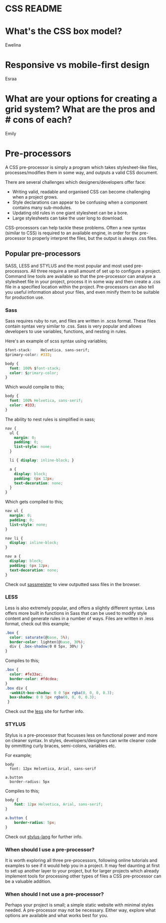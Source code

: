 # CSS README

# What's the CSS box model?
Ewelina

# Responsive vs mobile-first design
Esraa

# What are your options for creating a grid system? What are the pros and # cons of each?

Emily



# Pre-processors

A CSS pre-processor is simply a program which takes stylesheet-like files, processes/modifies them in some way, and outputs a valid CSS document.

There are several challenges which designers/developers offer face:
* Writing valid, readable and organised CSS can become challenging when a project grows.
* Style declarations can appear to be confusing when a component contains many sub-modules.
* Updating old rules in one giant stylesheet can be a bore.
* Large stylesheets can take the user long to download.

CSS-processors can help tackle these problems. Often a new syntax (similar to CSS) is required to an available engine, in order for the pre-processor to properly interpret the files, but the output is always .css files.

## Popular pre-processors

SASS, LESS and STYLUS and the most popular and most used pre-processors.
All three require a small amount of set up to configure a project. Command line tools are available so that the pre-processor can analyse a stylesheet file in your project, process it in some way and then create a .css file in a specified location within the project. Pre-processors can also tell you useful information about your files, and even minify them to be suitable for production use.

### Sass

Sass requires ruby to run, and files are written in .scss format. These files contain syntax very similar to .css. Sass is very popular and allows developers to use variables, functions, and nesting in rules.

Here's an example of scss syntax using variables;

```css
$font-stack:    Helvetica, sans-serif;
$primary-color: #333;

body {
  font: 100% $font-stack;
  color: $primary-color;
}
```

Which would compile to this;

```css
body {
  font: 100% Helvetica, sans-serif;
  color: #333;
}
```

The ability to nest rules is simplified in sass;

```css
nav {
  ul {
    margin: 0;
    padding: 0;
    list-style: none;
  }

  li { display: inline-block; }

  a {
    display: block;
    padding: 6px 12px;
    text-decoration: none;
  }
}
```

Which gets compiled to this;

```css
nav ul {
  margin: 0;
  padding: 0;
  list-style: none;
}

nav li {
  display: inline-block;
}

nav a {
  display: block;
  padding: 6px 12px;
  text-decoration: none;
}
```

Check out [sassmeister](http://www.sassmeister.com/) to view outputted sass files in the browser.

### LESS

Less is also extremely popular, and offers a slightly different syntax. Less offers more built in functions in Sass that can be used to modify style content and generate rules in a number of ways. Files are written in .less format, check out this example;

```css
.box {
  color: saturate(@base, 5%);
  border-color: lighten(@base, 30%);
  div { .box-shadow(0 0 5px, 30%) }
}
```
Compiles to this;

```css
.box {
  color: #fe33ac;
  border-color: #fdcdea;
}
.box div {
  -webkit-box-shadow: 0 0 5px rgba(0, 0, 0, 0.3);
  box-shadow: 0 0 5px rgba(0, 0, 0, 0.3);
 }
```

Check out the [less](http://lesscss.org/) site for further info.

### STYLUS

Stylus is a pre-processor that focusses less on functional power and more on cleaner syntax. In styles, developers/designers can write cleaner code by ommitting curly braces, semi-colons, variables etc.

For example;

```
body
  font: 12px Helvetica, Arial, sans-serif

a.button
  border-radius: 5px
```

Compiles to this;

```css
body {
    font: 12px Helvetica, Arial, sans-serif;
}

a.button {
    border-radius: 5px;
}
```
Check out [stylus-lang](http://stylus-lang.com/) for further info.

### When should I use a pre-processor?

It is worth exploring all three pre-processors, following online tutorials and examples to see if it would help you in a project. It may feel daunting at first to set up another layer to your project, but for larger projects which already implement tools for processing other types of files a CSS pre-processor can be a valuable addition.

### When should I not use a pre-processor?  

Perhaps your project is small; a simple static website with minimal styles needed. A pre-processor may not be necessary. Either way, explore what options are available and what works best for you.
